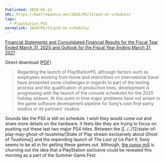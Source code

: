 ```yaml
---
Published: 2020-05-13
URL: https://maxfrequency.net/2020/05/13/ps5-on-schedule/
tags:
  - PlayStation_PS5
permalink: 2020/05/13/ps5-on-schedule/
---
```

[Financial Statements and Consolidated Financial Results for the Fiscal Tear Ended March 31, 2020 and Outlook for the Fiscal Year Ending March 31, 2021](https://www.sony.net/SonyInfo/IR/library/presen/er/pdf/19q4_sony.pdf)

Direct download ([PDF](https://maxfrequency.net/wp-content/uploads/2020/05/19q4_sony-1.pdf))

> Regarding the launch of PlayStation®5, although factors such as employees working from home and restrictions on international travel have presented some challenges in regards to part of the testing process and the qualification of production lines, development is progressing with the launch of the console scheduled for the 2020 holiday season. At this point in time major problems have not arisen in the game software development pipeline for Sony’s own first-party studios or its partners’ studios.

Sounds like the PS5 is still on schedule. I wish they would come out and share more details on the hardware. It feels like they are trying to focus on pushing out these last two major PS4 titles. Between the [[../../12/state-of-play-may-ghost-of-tsushima/|State of Play stream exclusively about Ghost of Tsushima]] and the impending launch of *The Last of Us Part II*, Sony seems to be all in for getting these games out. Although, [the rumor mill](https://twitter.com/petespeakeasy/status/1260509467147411463) is churning out the idea that a PlayStation exclusive could be revealed this morning as a part of the Summer Game Fest.